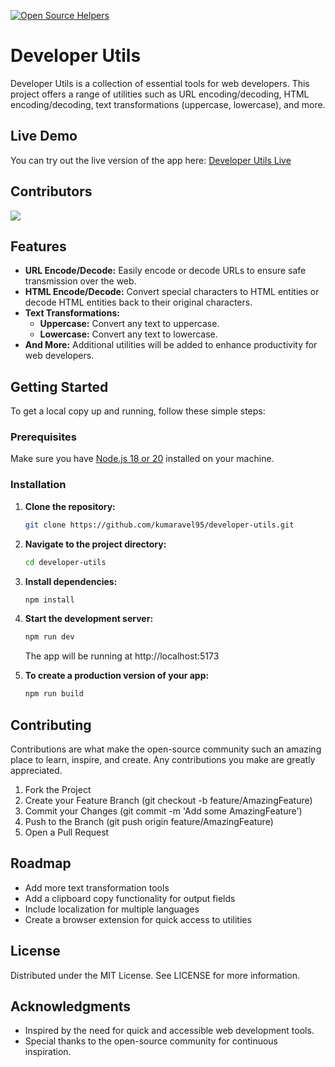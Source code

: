 [![Open Source Helpers](https://www.codetriage.com/kumaravel95/developer-utils/badges/users.svg)](https://www.codetriage.com/kumaravel95/developer-utils)

# Developer Utils

Developer Utils is a collection of essential tools for web developers. This project offers a range of utilities such as URL encoding/decoding, HTML encoding/decoding, text transformations (uppercase, lowercase), and more.

## Live Demo

You can try out the live version of the app here: [Developer Utils Live](https://developer-utils.vercel.app/)  

## Contributors
<a href="https://github.com/kumaravel95/developer-utils/graphs/contributors">
  <img src="https://contrib.rocks/image?repo=kumaravel95/developer-utils" />
</a>

## Features

- **URL Encode/Decode:** Easily encode or decode URLs to ensure safe transmission over the web.
- **HTML Encode/Decode:** Convert special characters to HTML entities or decode HTML entities back to their original characters.
- **Text Transformations:**
  - **Uppercase:** Convert any text to uppercase.
  - **Lowercase:** Convert any text to lowercase.
- **And More:** Additional utilities will be added to enhance productivity for web developers.

## Getting Started

To get a local copy up and running, follow these simple steps:

### Prerequisites

Make sure you have [Node.js 18 or 20](https://nodejs.org/) installed on your machine.

### Installation

1. **Clone the repository:**

   ```bash
   git clone https://github.com/kumaravel95/developer-utils.git
   ```

2. **Navigate to the project directory:**

    ```bash
    cd developer-utils
    ```

3. **Install dependencies:**

    ```bash
    npm install
    ```
    
4. **Start the development server:**

    ```bash
    npm run dev
    ```
    The app will be running at http://localhost:5173

5. **To create a production version of your app:**
    ```bash
    npm run build
    ```

## Contributing
Contributions are what make the open-source community such an amazing place to learn, inspire, and create. Any contributions you make are greatly appreciated.

1. Fork the Project
2. Create your Feature Branch (git checkout -b feature/AmazingFeature)
3. Commit your Changes (git commit -m 'Add some AmazingFeature')
4. Push to the Branch (git push origin feature/AmazingFeature)
5. Open a Pull Request

## Roadmap
 - Add more text transformation tools
 - Add a clipboard copy functionality for output fields
 - Include localization for multiple languages
 - Create a browser extension for quick access to utilities

## License
Distributed under the MIT License. See LICENSE for more information.


## Acknowledgments
 - Inspired by the need for quick and accessible web development tools.
 - Special thanks to the open-source community for continuous inspiration.
